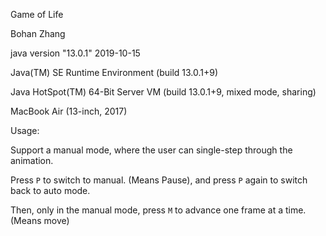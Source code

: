 Game of Life

Bohan Zhang

java version "13.0.1" 2019-10-15

Java(TM) SE Runtime Environment (build 13.0.1+9)

Java HotSpot(TM) 64-Bit Server VM (build 13.0.1+9, mixed mode, sharing)

MacBook Air (13-inch, 2017)



Usage:

Support a manual mode, where the user can single-step through the animation.

Press `P` to switch to manual. (Means Pause), and press `P` again to switch back to auto mode.

Then, only in the manual mode, press `M` to advance one frame at a time. (Means move)
